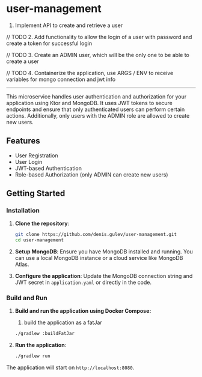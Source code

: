 # user-management

1. Implement API to create and retrieve a user

// TODO
2. Add functionality to allow the login of a user with password and create a token for successful login

// TODO
3. Create an ADMIN user, which will be the only one to be able to create a user

// TODO
4. Containerize the application, use ARGS / ENV to receive variables for mongo connection and jwt info

---------

This microservice handles user authentication and authorization for your application using Ktor and MongoDB. It uses JWT tokens to secure endpoints and ensure that only authenticated users can perform certain actions. Additionally, only users with the ADMIN role are allowed to create new users.

## Features

- User Registration
- User Login
- JWT-based Authentication
- Role-based Authorization (only ADMIN can create new users)

## Getting Started

### Installation

1. **Clone the repository**:

    ```bash
    git clone https://github.com/denis.gulev/user-management.git
    cd user-management
    ```

2. **Setup MongoDB**:
   Ensure you have MongoDB installed and running. You can use a local MongoDB instance or a cloud service like MongoDB Atlas.

3. **Configure the application**:
   Update the MongoDB connection string and JWT secret in `application.yaml` or directly in the code.

### Build and Run

1. **Build and run the application using Docker Compose:**
    1. build the application as a fatJar
   ```bash
   ./gradlew :buildFatJar 
   ```

4. **Run the application**:

    ```bash
    ./gradlew run
    ```

The application will start on `http://localhost:8080`.